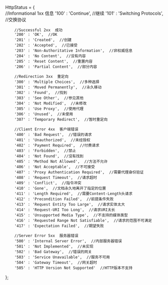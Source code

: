HttpStatus = {  
        //Informational 1xx  信息
        '100' : 'Continue',  //继续
        '101' : 'Switching Protocols',  //交换协议

        //Successful 2xx  成功
        '200' : 'OK',  //OK
        '201' : 'Created',  //创建
        '202' : 'Accepted',  //已接受
        '203' : 'Non-Authoritative Information',  //非权威信息
        '204' : 'No Content',  //没有内容
        '205' : 'Reset Content',  //重置内容
        '206' : 'Partial Content',  //部分内容
     
        //Redirection 3xx  重定向
        '300' : 'Multiple Choices',  //多种选择
        '301' : 'Moved Permanently',  //永久移动
        '302' : 'Found',  //找到
        '303' : 'See Other',  //参见其他
        '304' : 'Not Modified',  //未修改
        '305' : 'Use Proxy',  //使用代理
        '306' : 'Unused',  //未使用
        '307' : 'Temporary Redirect',  //暂时重定向
     
        //Client Error 4xx  客户端错误
        '400' : 'Bad Request',  //错误的请求
        '401' : 'Unauthorized',  //未经授权
        '402' : 'Payment Required',  //付费请求
        '403' : 'Forbidden',  //禁止
        '404' : 'Not Found',  //没有找到
        '405' : 'Method Not Allowed',  //方法不允许
        '406' : 'Not Acceptable',  //不可接受
        '407' : 'Proxy Authentication Required',  //需要代理身份验证
        '408' : 'Request Timeout',  //请求超时
        '409' : 'Conflict',  //指令冲突
        '410' : 'Gone',  //文档永久地离开了指定的位置
        '411' : 'Length Required',  //需要Content-Length头请求
        '412' : 'Precondition Failed',  //前提条件失败
        '413' : 'Request Entity Too Large',  //请求实体太大
        '414' : 'Request-URI Too Long',  //请求URI太长
        '415' : 'Unsupported Media Type',  //不支持的媒体类型
        '416' : 'Requested Range Not Satisfiable',  //请求的范围不可满足
        '417' : 'Expectation Failed',  //期望失败
     
        //Server Error 5xx  服务器错误
        '500' : 'Internal Server Error',  //内部服务器错误
        '501' : 'Not Implemented',  //未实现
        '502' : 'Bad Gateway',  //错误的网关
        '503' : 'Service Unavailable',  //服务不可用
        '504' : 'Gateway Timeout',  //网关超时
        '505' : 'HTTP Version Not Supported'  //HTTP版本不支持
};  